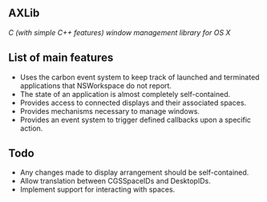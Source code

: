 ## AXLib

*C (with simple C++ features)  window management library for OS X*

## List of main features

 - Uses the carbon event system to keep track of launched and terminated applications that NSWorkspace do not report.
 - The state of an application is almost completely self-contained.
 - Provides access to connected displays and their associated spaces.
 - Provides mechanisms necessary to manage windows.
 - Provides an event system to trigger defined callbacks upon a specific action.

## Todo

 - Any changes made to display arrangement should be self-contained.
 - Allow translation between CGSSpaceIDs and DesktopIDs.
 - Implement support for interacting with spaces.
